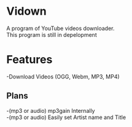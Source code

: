 # Vidown
A program of YouTube videos downloader.<br>
This program is still in depelopment

# Features
-Download Videos (OGG, Webm, MP3, MP4)<br>
## Plans
-(mp3 or audio) mp3gain Internally<br>
-(mp3 or audio) Easily set Artist name and Title<br>
